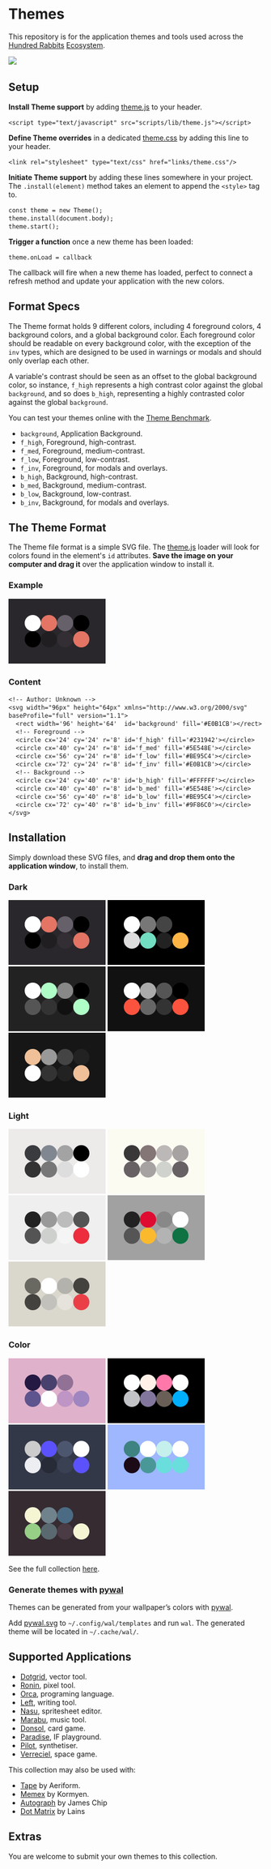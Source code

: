 # Themes

This repository is for the application themes and tools used across the [Hundred Rabbits](http://100r.co) [Ecosystem](https://github.com/hundredrabbits). 

<img src='https://raw.githubusercontent.com/hundredrabbits/Themes/master/PREVIEW.jpg' width='600'/>

## Setup

**Install Theme support** by adding [theme.js](https://github.com/hundredrabbits/Dotgrid/blob/master/desktop/sources/scripts/lib/theme.js) to your header. 

```
<script type="text/javascript" src="scripts/lib/theme.js"></script>
```

**Define Theme overrides** in a dedicated [theme.css](https://github.com/hundredrabbits/Dotgrid/blob/master/desktop/sources/links/theme.css) by adding this line to your header.

```
<link rel="stylesheet" type="text/css" href="links/theme.css"/>
```

**Initiate Theme support** by adding these lines somewhere in your project. The `.install(element)` method takes an element to append the `<style>` tag to.

```
const theme = new Theme();
theme.install(document.body);
theme.start();
```

**Trigger a function** once a new theme has been loaded:

```
theme.onLoad = callback
```

The callback will fire when a new theme has loaded, perfect to connect a refresh method and update your application with the new colors.

## Format Specs

The Theme format holds 9 different colors, including 4 foreground colors, 4 background colors, and a global background color. Each foreground color should be readable on every background color, with the exception of the `inv` types, which are designed to be used in warnings or modals and should only overlap each other. 

A variable's contrast should be seen as an offset to the global background color, so instance, `f_high` represents a high contrast color against the global `background`, and so does `b_high`, representing a highly contrasted color against the global `background`.

You can test your themes online with the [Theme Benchmark](https://hundredrabbits.github.io/Themes/).

- `background`, Application Background.
- `f_high`, Foreground, high-contrast.
- `f_med`, Foreground, medium-contrast.
- `f_low`, Foreground, low-contrast.
- `f_inv`, Foreground, for modals and overlays.
- `b_high`, Background, high-contrast.
- `b_med`, Background, medium-contrast.
- `b_low`, Background, low-contrast.
- `b_inv`, Background, for modals and overlays.

## The Theme Format

The Theme file format is a simple SVG file. The [theme.js](https://github.com/hundredrabbits/Dotgrid/blob/master/desktop/sources/scripts/lib/theme.js) loader will look for colors found in the element's `id` attributes. **Save the image on your computer and drag it** over the application window to install it.

### Example

![apollo](themes/apollo.svg)

### Content

```
<!-- Author: Unknown -->
<svg width="96px" height="64px" xmlns="http://www.w3.org/2000/svg" baseProfile="full" version="1.1">
  <rect width='96' height='64'  id='background' fill='#E0B1CB'></rect>
  <!-- Foreground -->
  <circle cx='24' cy='24' r='8' id='f_high' fill='#231942'></circle>
  <circle cx='40' cy='24' r='8' id='f_med' fill='#5E548E'></circle>
  <circle cx='56' cy='24' r='8' id='f_low' fill='#BE95C4'></circle>
  <circle cx='72' cy='24' r='8' id='f_inv' fill='#E0B1CB'></circle>
  <!-- Background -->
  <circle cx='24' cy='40' r='8' id='b_high' fill='#FFFFFF'></circle>
  <circle cx='40' cy='40' r='8' id='b_med' fill='#5E548E'></circle>
  <circle cx='56' cy='40' r='8' id='b_low' fill='#BE95C4'></circle>
  <circle cx='72' cy='40' r='8' id='b_inv' fill='#9F86C0'></circle>
</svg>
```

## Installation

Simply download these SVG files, and **drag and drop them onto the application window**, to install them.

### Dark

![apollo](themes/apollo.svg) ![orca](themes/orca.svg) ![battlestation](themes/battlestation.svg) ![soyuz](themes/soyuz.svg) ![lotus](themes/lotus.svg)

### Light

![coal](themes/coal.svg) ![marble](themes/marble.svg) ![snow](themes/snow.svg) ![teenage](themes/teenage.svg) ![tape](themes/tape.svg)

### Color

![mahou](themes/mahou.svg) ![pico8](themes/pico8.svg) ![frameio](themes/frameio.svg) ![berry](themes/berry.svg) ![roguelight](themes/roguelight.svg)

See the full collection [here](https://github.com/hundredrabbits/Themes/tree/master/themes).

### Generate themes with [pywal](https://github.com/dylanaraps/pywal)

Themes can be generated from your wallpaper’s colors with [pywal](https://github.com/dylanaraps/pywal).

Add [pywal.svg](themes/extras/pywal.svg) to `~/.config/wal/templates` and run `wal`. The generated theme will be located in `~/.cache/wal/`.

## Supported Applications

- [Dotgrid](https://github.com/hundredrabbits/Dotgrid), vector tool.
- [Ronin](https://github.com/hundredrabbits/Ronin), pixel tool.
- [Orca](https://github.com/hundredrabbits/Orca), programing language.
- [Left](https://github.com/hundredrabbits/Left), writing tool.
- [Nasu](https://github.com/hundredrabbits/Nasu), spritesheet editor.
- [Marabu](https://github.com/hundredrabbits/Marabu), music tool.
- [Donsol](https://github.com/hundredrabbits/Donsol), card game.
- [Paradise](https://github.com/hundredrabbits/Paradise), IF playground.
- [Pilot](https://github.com/hundredrabbits/Pilot), synthetiser.
- [Verreciel](https://github.com/hundredrabbits/Verreciel), space game.

This collection may also be used with:

- [Tape](https://aeriform.itch.io/tape) by Aeriform.
- [Memex](https://github.com/kormyen/memex) by Kormyen.
- [Autograph](https://github.com/jameschip/Autograph) by James Chip
- [Dot Matrix](https://github.com/lainsce/dot-matrix) by Lains

## Extras

You are welcome to submit your own themes to this collection.
